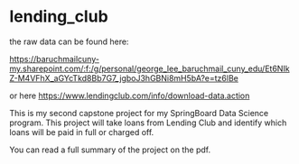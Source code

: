 # lending_club

the raw data can be found here:

https://baruchmailcuny-my.sharepoint.com/:f:/g/personal/george_lee_baruchmail_cuny_edu/Et6NIkZ-M4VFhX_aGYcTkd8Bb7G7_jgboJ3hGBNi8mH5bA?e=tz6lBe

or here
https://www.lendingclub.com/info/download-data.action

This is my second capstone project for my SpringBoard Data Science program. This project will take loans from Lending Club and identify which loans will be paid in full or charged off.

You can read a full summary of the project on the pdf.
